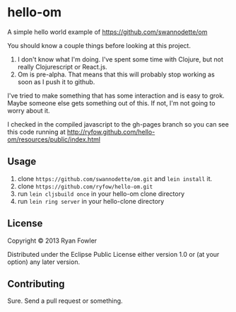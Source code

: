 # hello-om

A simple hello world example of https://github.com/swannodette/om

You should know a couple things before looking at this project.

1. I don't know what I'm doing. I've spent some time with Clojure, but
   not really Clojurescript or React.js.
1. Om is pre-alpha. That means that this will probably stop working as
   soon as I push it to github.

I've tried to make something that has some interaction and is easy to
grok. Maybe someone else gets something out of this. If not, I'm not
going to worry about it.

I checked in the compiled javascript to the gh-pages branch so you can
see this code running at http://ryfow.github.com/hello-om/resources/public/index.html

## Usage

1. clone `https://github.com/swannodette/om.git` and `lein install` it.
1. clone `https://github.com/ryfow/hello-om.git`
1. run `lein cljsbuild once` in your hello-om clone directory
1. run `lein ring server` in your hello-clone directory

## License

Copyright © 2013 Ryan Fowler

Distributed under the Eclipse Public License either version 1.0 or (at
your option) any later version.

## Contributing

Sure. Send a pull request or something.
